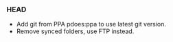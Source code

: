 ### HEAD
* Add git from PPA pdoes:ppa to use latest git version.
* Remove synced folders, use FTP instead.
